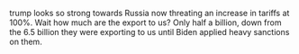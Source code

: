 trump looks so strong towards Russia now threating an increase in tariffs at 100%. Wait how much are the export to us? Only half a billion, down from the 6.5 billion they were exporting to us until Biden applied heavy sanctions on them. 




